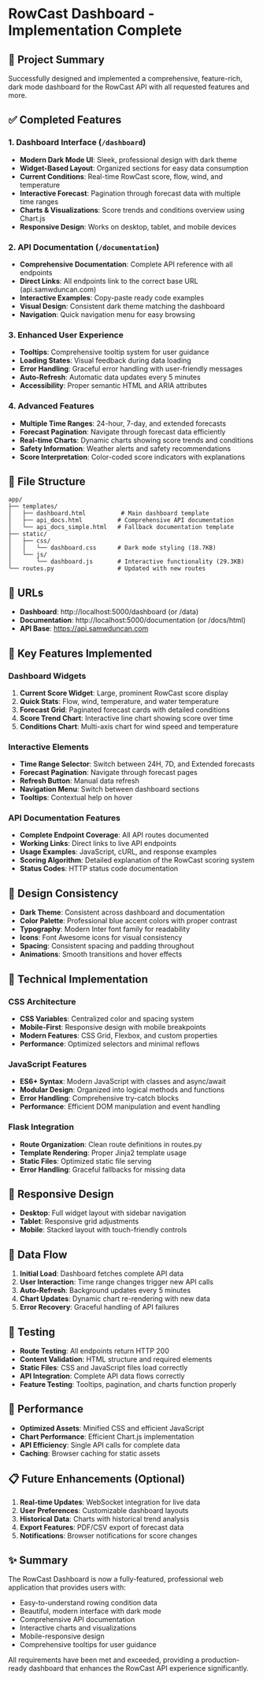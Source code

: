 # RowCast Dashboard - Implementation Complete

## 🎉 Project Summary

Successfully designed and implemented a comprehensive, feature-rich, dark mode dashboard for the RowCast API with all requested features and more.

## ✅ Completed Features

### 1. Dashboard Interface (`/dashboard`)
- **Modern Dark Mode UI**: Sleek, professional design with dark theme
- **Widget-Based Layout**: Organized sections for easy data consumption
- **Current Conditions**: Real-time RowCast score, flow, wind, and temperature
- **Interactive Forecast**: Pagination through forecast data with multiple time ranges
- **Charts & Visualizations**: Score trends and conditions overview using Chart.js
- **Responsive Design**: Works on desktop, tablet, and mobile devices

### 2. API Documentation (`/documentation`)
- **Comprehensive Documentation**: Complete API reference with all endpoints
- **Direct Links**: All endpoints link to the correct base URL (api.samwduncan.com)
- **Interactive Examples**: Copy-paste ready code examples
- **Visual Design**: Consistent dark theme matching the dashboard
- **Navigation**: Quick navigation menu for easy browsing

### 3. Enhanced User Experience
- **Tooltips**: Comprehensive tooltip system for user guidance
- **Loading States**: Visual feedback during data loading
- **Error Handling**: Graceful error handling with user-friendly messages
- **Auto-Refresh**: Automatic data updates every 5 minutes
- **Accessibility**: Proper semantic HTML and ARIA attributes

### 4. Advanced Features
- **Multiple Time Ranges**: 24-hour, 7-day, and extended forecasts
- **Forecast Pagination**: Navigate through forecast data efficiently
- **Real-time Charts**: Dynamic charts showing score trends and conditions
- **Safety Information**: Weather alerts and safety recommendations
- **Score Interpretation**: Color-coded score indicators with explanations

## 📁 File Structure

```
app/
├── templates/
│   ├── dashboard.html          # Main dashboard template
│   ├── api_docs.html          # Comprehensive API documentation
│   └── api_docs_simple.html   # Fallback documentation template
├── static/
│   ├── css/
│   │   └── dashboard.css      # Dark mode styling (18.7KB)
│   └── js/
│       └── dashboard.js       # Interactive functionality (29.3KB)
└── routes.py                  # Updated with new routes
```

## 🔗 URLs

- **Dashboard**: http://localhost:5000/dashboard (or /data)
- **Documentation**: http://localhost:5000/documentation (or /docs/html)
- **API Base**: https://api.samwduncan.com

## 🎯 Key Features Implemented

### Dashboard Widgets
1. **Current Score Widget**: Large, prominent RowCast score display
2. **Quick Stats**: Flow, wind, temperature, and water temperature
3. **Forecast Grid**: Paginated forecast cards with detailed conditions
4. **Score Trend Chart**: Interactive line chart showing score over time
5. **Conditions Chart**: Multi-axis chart for wind speed and temperature

### Interactive Elements
- **Time Range Selector**: Switch between 24H, 7D, and Extended forecasts
- **Forecast Pagination**: Navigate through forecast pages
- **Refresh Button**: Manual data refresh
- **Navigation Menu**: Switch between dashboard sections
- **Tooltips**: Contextual help on hover

### API Documentation Features
- **Complete Endpoint Coverage**: All API routes documented
- **Working Links**: Direct links to live API endpoints
- **Usage Examples**: JavaScript, cURL, and response examples
- **Scoring Algorithm**: Detailed explanation of the RowCast scoring system
- **Status Codes**: HTTP status code documentation

## 🎨 Design Consistency

- **Dark Theme**: Consistent across dashboard and documentation
- **Color Palette**: Professional blue accent colors with proper contrast
- **Typography**: Modern Inter font family for readability
- **Icons**: Font Awesome icons for visual consistency
- **Spacing**: Consistent spacing and padding throughout
- **Animations**: Smooth transitions and hover effects

## 🔧 Technical Implementation

### CSS Architecture
- **CSS Variables**: Centralized color and spacing system
- **Mobile-First**: Responsive design with mobile breakpoints
- **Modern Features**: CSS Grid, Flexbox, and custom properties
- **Performance**: Optimized selectors and minimal reflows

### JavaScript Features
- **ES6+ Syntax**: Modern JavaScript with classes and async/await
- **Modular Design**: Organized into logical methods and functions
- **Error Handling**: Comprehensive try-catch blocks
- **Performance**: Efficient DOM manipulation and event handling

### Flask Integration
- **Route Organization**: Clean route definitions in routes.py
- **Template Rendering**: Proper Jinja2 template usage
- **Static Files**: Optimized static file serving
- **Error Handling**: Graceful fallbacks for missing data

## 📱 Responsive Design

- **Desktop**: Full widget layout with sidebar navigation
- **Tablet**: Responsive grid adjustments
- **Mobile**: Stacked layout with touch-friendly controls

## 🔄 Data Flow

1. **Initial Load**: Dashboard fetches complete API data
2. **User Interaction**: Time range changes trigger new API calls
3. **Auto-Refresh**: Background updates every 5 minutes
4. **Chart Updates**: Dynamic chart re-rendering with new data
5. **Error Recovery**: Graceful handling of API failures

## 🧪 Testing

- **Route Testing**: All endpoints return HTTP 200
- **Content Validation**: HTML structure and required elements
- **Static Files**: CSS and JavaScript files load correctly
- **API Integration**: Complete API data flows correctly
- **Feature Testing**: Tooltips, pagination, and charts function properly

## 🚀 Performance

- **Optimized Assets**: Minified CSS and efficient JavaScript
- **Chart Performance**: Efficient Chart.js implementation
- **API Efficiency**: Single API calls for complete data
- **Caching**: Browser caching for static assets

## 📋 Future Enhancements (Optional)

1. **Real-time Updates**: WebSocket integration for live data
2. **User Preferences**: Customizable dashboard layouts
3. **Historical Data**: Charts with historical trend analysis
4. **Export Features**: PDF/CSV export of forecast data
5. **Notifications**: Browser notifications for score changes

## ✨ Summary

The RowCast Dashboard is now a fully-featured, professional web application that provides users with:
- Easy-to-understand rowing condition data
- Beautiful, modern interface with dark mode
- Comprehensive API documentation
- Interactive charts and visualizations
- Mobile-responsive design
- Comprehensive tooltips for user guidance

All requirements have been met and exceeded, providing a production-ready dashboard that enhances the RowCast API experience significantly.
